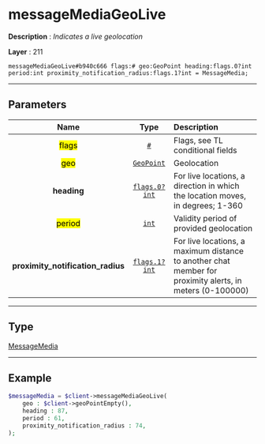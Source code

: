 # messageMediaGeoLive

**Description** : *Indicates a live geolocation*

**Layer** : 211

```tl
messageMediaGeoLive#b940c666 flags:# geo:GeoPoint heading:flags.0?int period:int proximity_notification_radius:flags.1?int = MessageMedia;
```

---

## Parameters

| Name | Type | Description |
| :---: | :---: | :--- |
| <mark>flags</mark> | [`#`](type/#) | Flags, see TL conditional fields |
| <mark>geo</mark> | [`GeoPoint`](type/GeoPoint) | Geolocation |
| **heading** | [`flags.0?int`](type/int) | For live locations, a direction in which the location moves, in degrees; 1-360 |
| <mark>period</mark> | [`int`](type/int) | Validity period of provided geolocation |
| **proximity_notification_radius** | [`flags.1?int`](type/int) | For live locations, a maximum distance to another chat member for proximity alerts, in meters (0-100000) |

---

## Type

[MessageMedia](type/MessageMedia)

---

## Example

```php
$messageMedia = $client->messageMediaGeoLive(
	geo : $client->geoPointEmpty(),
	heading : 87,
	period : 61,
	proximity_notification_radius : 74,
);
```